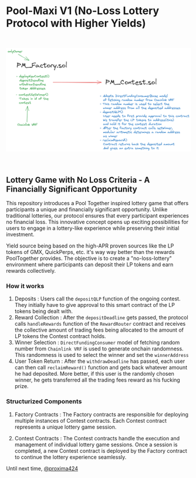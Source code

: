 # Pool-Maxi V1 (No-Loss Lottery Protocol with Higher Yields)
</br>

![Contract Architechture](explain.png)

</br>

## Lottery Game with No Loss Criteria - A Financially Significant Opportunity

This repository introduces a Pool Together inspired lottery game that offers participants a unique and financially significant opportunity. Unlike traditional lotteries, our protocol ensures that every participant experiences no  financial loss. This innovative concept opens up exciting possibilities for users to engage in a lottery-like experience while preserving their initial investment.

Yield source being based on the high-APR proven sources like the LP tokens of GMX, QuickPerps, etc.
it's way way better than the rewards PoolTogether provides.
The objective is to create a "no-loss-lottery" environment where participants can deposit their LP tokens and earn rewards collectively.

### How it works
1. Deposits : Users call the `depositQLP` function of the ongoing contest. They initially have to give approval to this smart contract of the LP tokens being dealt with.
2. Reward Collection : After the `depositDeadline` gets passed, the protocol calls `handleRewards` function of the `RewardRouter` contract and receives the collective amount of trading fees being allocated to the amount of LP tokens the Contest contract holds.
3. Winner Selection : `DirectFundingConsumer` model of fetching random number from `Chainlink VRF` is used to generate onchain randomness. This randomness is used to select the winner and set the `winnerAddress`
4. User Token Return : After the `withdrawDeadline` has passed, each user can then call `reclaimReward()` function and gets back whatever amount he had deposited. More better, if this user is the randomly chosen winner, he gets transferred all the trading fees reward as his fucking prize.

### Structurized Components
1. Factory Contracts : The Factory contracts are responsible for deploying multiple instances of Contest contracts. Each Contest contract represents a unique lottery game session.

2. Contest Contracts : The Contest contracts handle the execution and management of individual lottery game sessions. Once a session is completed, a new Contest contract is deployed by the Factory contract to continue the lottery experience seamlessly.

Until next time, [@proxima424](https://twitter.com/proxima424)








